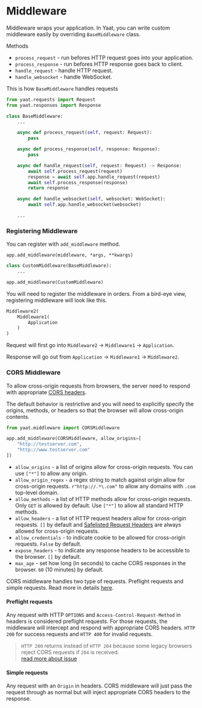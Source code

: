 # Middleware

Middleware wraps your application. In Yaat, you can write custom middleware easily by overriding
`BaseMiddleware` class.

Methods

- `process_request` - run befores HTTP request goes into your application.
- `process_response` - run befores HTTP response goes back to client.
- `handle_request` - handle HTTP request.
- `handle_websocket` - handle WebSocket.

This is how `BaseMiddleware` handles requests

```python
from yaat.requests import Request
from yaat.responses import Response

class BaseMiddleware:
    ...

    async def process_request(self, request: Request):
        pass

    async def process_response(self, response: Response):
        pass

    async def handle_request(self, request: Request) -> Response:
        await self.process_request(request)
        response = await self.app.handle_request(request)
        await self.process_response(response)
        return response

    async def handle_websocket(self, websocket: WebSocket):
        await self.app.handle_websocket(websocket)

    ...
```

### Registering Middleware

You can register with `add_middleware` method.

`app.add_middleware(middleware, *args, **kwargs)`

```python
class CustomMiddleware(BaseMiddleware):
    ...

app.add_middleware(CustomMiddleware)
```

You will need to register the middleware in orders. From a bird-eye view, registering middleware will look like this.

```python
Middleware2(
    Middleware1(
        Application
    )
)
```

Request will first go into `Middleware2` → `Middleware1` → `Application`.

Response will go out from `Application` → `Middleware1` → `Middleware2`.

### CORS Middleware

To allow cross-origin requests from browsers, the server need to respond with appropriate 
[CORS headers](https://developer.mozilla.org/en-US/docs/Web/HTTP/CORS).

The default behavior is restrictive and you will need to explicitly specify the origins, methods, or headers so that
the browser will allow cross-origin contents.

```python
from yaat.middleware import CORSMiddleware

app.add_middleware(CORSMiddleware, allow_origins=[
    "http://testserver.com",
    "http://www.testserver.com"
])
```

- `allow_origins` - a list of origins allow for cross-origin requests. You can use `["*"]` to allow any origin.
- `allow_origin_regex` - a regex string to match against origin allow for cross-origin requests. `r"http://.*\.com"` to allow any domains with `.com` top-level domain.
- `allow_methods` - a list of HTTP methods allow for cross-origin requests. Only `GET` is allowed by default. Use `["*"]` to allow all standard HTTP methods.
- `allow_headers` - a list of HTTP request headers allow for cross-origin requests. `[]` by default and [Safelisted Request Headers](https://developer.mozilla.org/en-US/docs/Glossary/CORS-safelisted_request_header) are always allowed for cross-origin requests.
- `allow_credentials` - to indicate cookie to be allowed for cross-origin requests. `False` by default.
- `expose_headers` - to indicate any response headers to be accessible to the browser. `[]` by default.
- `max_age` - set how long (in seconds) to cache CORS responses in the browser. `60` (10 minutes) by default.

CORS middleware handles two type of requests. Preflight requests and simple requests. Read more in details [here](https://developer.mozilla.org/en-US/docs/Web/HTTP/CORS#Examples_of_access_control_scenarios).

#### Preflight requests

Any request with HTTP `OPTIONS` and `Access-Control-Request-Method` in headers is considered preflight requests.
For those requests, the middleware will intercept and respond with appropriate CORS headers. `HTTP 200` for success requests
and `HTTP 400` for invalid requests.

> `HTTP 200` returns instead of `HTTP 204` because some legacy browsers reject CORS requests if `204` is received.  
> [read more about issue](https://stackoverflow.com/questions/46026409/what-are-proper-status-codes-for-cors-preflight-requests)

#### Simple requests

Any request with an `Origin` in headers. CORS middleware will just pass the request through as normal but will inject
appropriate CORS headers to the response.
